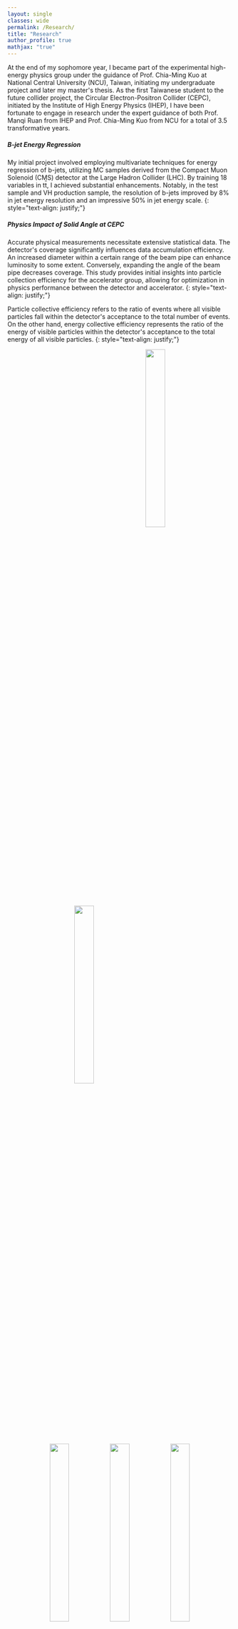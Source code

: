 ```yaml
---
layout: single
classes: wide
permalink: /Research/
title: "Research"
author_profile: true
mathjax: "true"
---
```


At the end of my sophomore year, I became part of the experimental high-energy physics group under the guidance of Prof. Chia-Ming Kuo at National Central University (NCU), Taiwan, initiating my undergraduate project and later my master's thesis. As the first Taiwanese student to the future collider project, the Circular Electron-Positron Collider (CEPC), initiated by the Institute of High Energy Physics (IHEP), I have been fortunate to engage in research under the expert guidance of both Prof. Manqi Ruan from IHEP and Prof. Chia-Ming Kuo from NCU for a total of 3.5 transformative years.

##### B-jet Energy Regression

My initial project involved employing multivariate techniques for energy regression of b-jets, utilizing MC samples derived from the Compact Muon Solenoid (CMS) detector at the Large Hadron Collider (LHC). By training 18 variables in t<span style="text-decoration: overline;">t</span>, I achieved substantial enhancements. Notably, in the test sample and VH production sample, the resolution of b-jets improved by 8% in jet energy resolution and an impressive 50% in jet energy scale.
{: style="text-align: justify;"}

##### Physics Impact of Solid Angle at CEPC

Accurate physical measurements necessitate extensive statistical data. The detector's coverage significantly influences data accumulation efficiency. An increased diameter within a certain range of the beam pipe can enhance luminosity to some extent. Conversely, expanding the angle of the beam pipe decreases coverage. This study provides initial insights into particle collection efficiency for the accelerator group, allowing for optimization in physics performance between the detector and accelerator. 
{: style="text-align: justify;"}

Particle collective efficiency refers to the ratio of events where all visible particles fall within the detector's acceptance to the total number of events. On the other hand, energy collective efficiency represents the ratio of the energy of visible particles within the detector's acceptance to the total energy of all visible particles.
{: style="text-align: justify;"}

<center><figure>
    <img src="{{ site.url }}{{ site.baseurl }}/images/Solid_Angle/Particle/ZH_Particle_Collective_Eff.jpg" style="width:32%; margin-left: 160px;"><img src="{{ site.url }}{{ site.baseurl }}/images/Solid_Angle/Particle/Zpole_Particle_Collective_Eff.jpg" style="width:32%; margin-right: 160px;">
<!-- <figcaption></figcaption> --> 
</figure></center>

<center><figure>
    <img src="{{ site.url }}{{ site.baseurl }}/images/Solid_Angle/Particle/tree_level_bkg_particle_Collective_Eff.jpg" style="width:32%; margin-top: -55px;"><img src="{{ site.url }}{{ site.baseurl }}/images/Solid_Angle/Particle/sZnu_bkg_particle_Collective_Eff.jpg" style="width:32%; margin-top: -55px;"><img src="{{ site.url }}{{ site.baseurl }}/images/Solid_Angle/Particle/sWnu_bkg_particle_Collective_Eff.jpg" style="width:32%; margin-top: -55px;">
  <!-- <figcaption>this is a figure.</figcaption> -->
</figure></center>

<center><figure>
    <img src="{{ site.url }}{{ site.baseurl }}/images/Solid_Angle/Particle/WW_bkg_particle_Collective_Eff.jpg" style="width:32%; margin-top: -55px; margin-left: 160px;"><img src="{{ site.url }}{{ site.baseurl }}/images/Solid_Angle/Particle/ZZ_bkg_particle_Collective_Eff.jpg" style="width:32%; margin-top: -55px; margin-right: 160px;">
  <!-- <figcaption>this is a figure.</figcaption> -->
</figure></center>

<!-- -------------------------------------------------------------------------------------- -->

<center><figure>
    <img src="{{ site.url }}{{ site.baseurl }}/images/Solid_Angle/Energy/ZH_E_Collective_Eff.jpg" style="width:32%; margin-left: 160px;"><img src="{{ site.url }}{{ site.baseurl }}/images/Solid_Angle/Energy/Zpole_E_Collective_Eff.jpg" style="width:32%; margin-right: 160px;">
<!-- <figcaption></figcaption> --> 
</figure></center>

<center><figure>
    <img src="{{ site.url }}{{ site.baseurl }}/images/Solid_Angle/Energy/tree_level_bkg_E_Collective_Eff.jpg" style="width:32%; margin-top: -55px;"><img src="{{ site.url }}{{ site.baseurl }}/images/Solid_Angle/Energy/sZnu_bkg_E_Collective_Eff.jpg" style="width:32%; margin-top: -55px;"><img src="{{ site.url }}{{ site.baseurl }}/images/Solid_Angle/Energy/sWnu_bkg_E_Collective_Eff.jpg" style="width:32%; margin-top: -55px;">
  <!-- <figcaption>this is a figure.</figcaption> -->
</figure></center>

<center><figure>
    <img src="{{ site.url }}{{ site.baseurl }}/images/Solid_Angle/Energy/WW_bkg_E_Collective_Eff.jpg" style="width:32%; margin-top: -55px; margin-left: 160px;"><img src="{{ site.url }}{{ site.baseurl }}/images/Solid_Angle/Energy/ZZ_bkg_E_Collective_Eff.jpg" style="width:32%; margin-top: -55px; margin-right: 160px;">
  <!-- <figcaption>this is a figure.</figcaption> -->
</figure></center>

##### Jet Performance at CEPC





<center><figure>
    <img src="{{ site.url }}{{ site.baseurl }}/images/JER/WZH_mass.jpg" style="width:32%; margin-left: 160px;"><img src="{{ site.url }}{{ site.baseurl }}/images/JER/JER_cali_cos_fiducial_RecoGen.jpg" style="width:32%; margin-right: 160px;">
  <!-- <figcaption>this is a figure.</figcaption> -->
</figure></center>


















